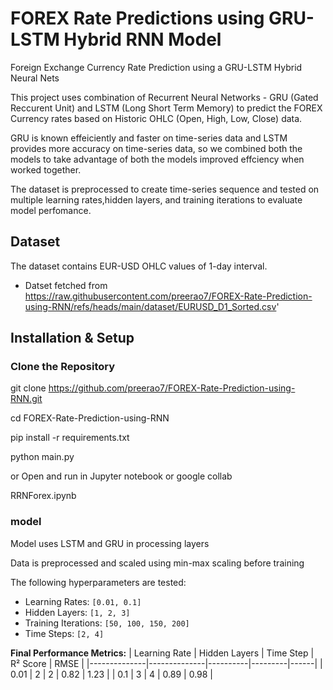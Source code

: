 # FOREX Rate Predictions using GRU-LSTM Hybrid RNN Model

Foreign Exchange Currency Rate Prediction using a GRU-LSTM Hybrid Neural Nets

This project uses combination of Recurrent Neural Networks - GRU (Gated Reccurent Unit) and LSTM (Long Short Term Memory) to predict the FOREX Currency rates based on Historic OHLC (Open, High, Low, Close) data. 

GRU is known effeiciently and faster on time-series data and LSTM provides more accuracy on time-series data, so we combined both the models to take advantage of both the models improved effciency when worked together.

The dataset is preprocessed to create time-series sequence and tested on multiple learning rates,hidden layers, and training iterations to evaluate model perfomance.

## Dataset

The dataset contains EUR-USD OHLC values of 1-day interval.

- Datset fetched from https://raw.githubusercontent.com/preerao7/FOREX-Rate-Prediction-using-RNN/refs/heads/main/dataset/EURUSD_D1_Sorted.csv'

## Installation & Setup

### Clone the Repository

git clone https://github.com/preerao7/FOREX-Rate-Prediction-using-RNN.git

cd FOREX-Rate-Prediction-using-RNN

pip install -r requirements.txt

python main.py 

or Open and run in Jupyter notebook or google collab 

RRNForex.ipynb 


### model

Model uses LSTM and GRU in processing layers

Data is preprocessed and scaled using min-max scaling before training

The following hyperparameters are tested:
  - Learning Rates: `[0.01, 0.1]`
  - Hidden Layers: `[1, 2, 3]`
  - Training Iterations: `[50, 100, 150, 200]`
  - Time Steps: `[2, 4]`

**Final Performance Metrics:**
| Learning Rate | Hidden Layers | Time Step | R² Score | RMSE |
|--------------|--------------|----------|---------|------|
| 0.01 | 2 | 2 | 0.82 | 1.23 |
| 0.1 | 3 | 4 | 0.89 | 0.98 |







